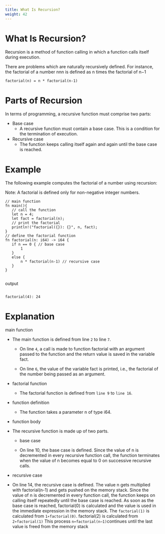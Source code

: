 ```yaml
---
title: What Is Recursion? 
weight: 42
---
```


# What Is Recursion? 

Recursion is a method of function calling in which a function calls itself during execution.

There are problems which are naturally recursively defined. For instance, the factorial of a number nnn is defined as n times the factorial of n−1 

```
factorial(n) = n * factorial(n-1)

```

# Parts of Recursion 

In terms of programming, a recursive function must comprise two parts:

- Base case
   - A recursive function must contain a base case. This is a condition for the termination of execution.
- Recursive case
   - The function keeps calling itself again and again until the base case is reached.
   
# Example 

The following example computes the factorial of a number using recursion:

 Note: A factorial is defined only for non-negative integer numbers.
 
 ```
 // main function
fn main(){
    // call the function
    let n = 4;
    let fact = factorial(n);
    // print the factorial
    println!("factorial({}): {}", n, fact);
}
// define the factorial function
fn factorial(n: i64) -> i64 {
    if n == 0 { // base case
        1
    }
    else {
        n * factorial(n-1) // recursive case
    }
}
 
 
 ```
 
 output
 
 ```
 
 factorial(4): 24
 
 ```
 
 # Explanation 

main function

   - The main function is defined from line `2` to line `7`.

       - On line `4`, a call is made to function factorial with an argument passed to the function and the return value is saved in the variable fact.

        - On line `6`, the value of the variable fact is printed, i.e., the factorial of the number being passed as an argument.
        
 - factorial function

     - The factorial function is defined from `line 9` to `line 16`.

- function definition

    - The function takes a parameter n of type i64.

- function body

 - The recursive function is made up of two parts.

   - base case

    - On line 10, the base case is defined. Since the value of n is decremented in every recursive function call, the function terminates when
    the value of n becomes equal to 0 on successive recursive calls.


- recursive case

- On line 14, the recursive case is defined. The value n gets multiplied with factorial(n-1) and gets pushed on the memory stack. Since the value of n is decremented in every function call, the function keeps on calling itself
repeatedly until the base case is reached. As soon as the base case is reached, 
factorial(0) is calculated and the value is used in the immediate expression in the memory stack. The `factorial(1)` is calculated from `1∗factorial(0)`.
factorial(2) is calculated from `2∗factorial(1)` This process `n∗factorial(n−1)`continues until the last value is freed from the memory stack

        
        




